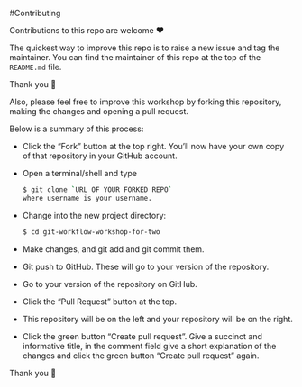 #Contributing

Contributions to this repo are welcome :heart:

The quickest way to improve this repo is to raise a new issue and tag the maintainer. You can find the maintainer of this repo at the top of the `README.md` file.

Thank you :clap:

Also, please feel free to improve this workshop by forking this repository, making the changes and opening a pull request.

Below is a summary of this process:

- Click the “Fork” button at the top right. You’ll now have your own copy of that repository in your GitHub account.

- Open a terminal/shell and type

  ```sh
  $ git clone `URL OF YOUR FORKED REPO`
  where username is your username.
  ```

- Change into the new project directory:

  ```sh
  $ cd git-workflow-workshop-for-two
  ```

- Make changes, and git add and git commit them.

- Git push to GitHub. These will go to your version of the repository.

- Go to your version of the repository on GitHub.

- Click the “Pull Request” button at the top.

- This repository will be on the left and your repository will be on the right.

- Click the green button “Create pull request”. Give a succinct and informative title, in the comment field give a short explanation of the changes and click the green button “Create pull request” again.

Thank you :clap:
